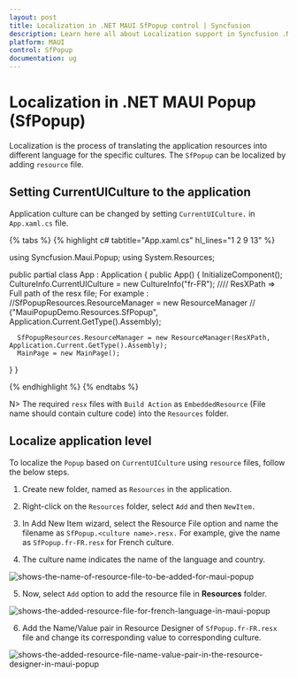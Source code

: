 ```yaml
---
layout: post
title: Localization in .NET MAUI SfPopup control | Syncfusion
description: Learn here all about Localization support in Syncfusion .NET MAUI Popup (SfPopup) control and more.
platform: MAUI
control: SfPopup
documentation: ug
---
```


# Localization in .NET MAUI Popup (SfPopup)

Localization is the process of translating the application resources into different language for the specific cultures. The `SfPopup` can be localized by adding `resource` file. 

## Setting CurrentUICulture to the application

Application culture can be changed by setting `CurrentUICulture.` in `App.xaml.cs` file.

{% tabs %}
{% highlight c# tabtitle="App.xaml.cs" hl_lines="1 2 9 13" %}

using Syncfusion.Maui.Popup;
using System.Resources;

public partial class App : Application
{
   public App()
   {
      InitializeComponent();
      CultureInfo.CurrentUICulture = new CultureInfo("fr-FR");
      //// ResXPath => Full path of the resx file; For example : //SfPopupResources.ResourceManager = new ResourceManager
      // ("MauiPopupDemo.Resources.SfPopup", Application.Current.GetType().Assembly);

      SfPopupResources.ResourceManager = new ResourceManager(ResXPath, Application.Current.GetType().Assembly);
      MainPage = new MainPage();
   }
}

{% endhighlight %}
{% endtabs %}

N>
The required `resx` files with `Build Action` as `EmbeddedResource` (File name should contain culture code) into the `Resources` folder.

## Localize application level

To localize the `Popup` based on `CurrentUICulture` using `resource` files, follow the below steps.

   1. Create new folder, named as `Resources` in the application.

   2. Right-click on the `Resources` folder, select `Add` and then `NewItem.`

   3. In Add New Item wizard, select the Resource File option and name the filename as `SfPopup.<culture name>.resx.` For example, give the name as `SfPopup.fr-FR.resx` for French culture.

   4. The culture name indicates the name of the language and country.

   ![shows-the-name-of-resource-file-to-be-added-for-maui-popup](/Images/localization/shows-the-name-of-resource-file-to-be-added-for-maui-popup.png)

   5. Now, select `Add` option to add the resource file in **Resources** folder.

   ![shows-the-added-resource-file-for-french-language-in-maui-popup](/Images/localization/shows-the-added-resource-file-for-french-language-in-maui-popup.png)

   6. Add the Name/Value pair in Resource Designer of `SfPopup.fr-FR.resx` file and change its corresponding value to corresponding culture.

   ![shows-the-added-resource-file-name-value-pair-in-the-resource-designer-in-maui-popup](/Images/localization/shows-the-added-resource-file-name-value-pair-in-the-resource-designer-in-maui-popup.png)